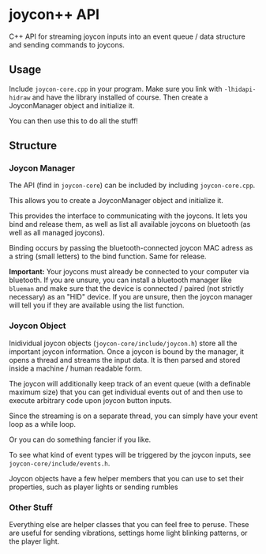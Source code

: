 # joycon++ API

C++ API for streaming joycon inputs into an event queue / data structure and sending commands to joycons.

## Usage

Include `joycon-core.cpp` in your program. Make sure you link with `-lhidapi-hidraw` and have the library installed of course. Then create a JoyconManager object and initialize it.

You can then use this to do all the stuff!

## Structure

### Joycon Manager

The API (find in `joycon-core`) can be included by including `joycon-core.cpp`.

This allows you to create a JoyconManager object and initialize it.

This provides the interface to communicating with the joycons. It lets you bind and release them, as well as list all available joycons on bluetooth (as well as all managed joycons).

Binding occurs by passing the bluetooth-connected joycon MAC adress as a string (small letters) to the bind function. Same for release.

**Important:** Your joycons must already be connected to your computer via bluetooth. If you are unsure, you can install a bluetooth manager like `blueman` and make sure that the device is connected / paired (not strictly necessary) as an "HID" device. If you are unsure, then the joycon manager will tell you if they are available using the list function.

### Joycon Object

Inidividual joycon objects (`joycon-core/include/joycon.h`) store all the important joycon information. Once a joycon is bound by the manager, it opens a thread and streams the input data. It is then parsed and stored inside a machine / human readable form.

The joycon will additionally keep track of an event queue (with a definable maximum size) that you can get individual events out of and then use to execute arbitrary code upon joycon button inputs.

Since the streaming is on a separate thread, you can simply have your event loop as a while loop.

Or you can do something fancier if you like.

To see what kind of event types will be triggered by the joycon inputs, see `joycon-core/include/events.h`.

Joycon objects have a few helper members that you can use to set their properties, such as player lights or sending rumbles

### Other Stuff

Everything else are helper classes that you can feel free to peruse. These are useful for sending vibrations, settings home light blinking patterns, or the player light.
